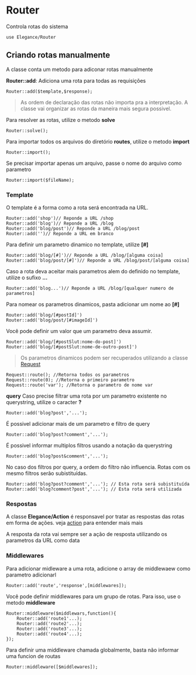 # Router

Controla rotas do sistema

    use Elegance/Router

## Criando rotas manualmente

A classe conta um metodo para adiconar rotas manualmente

**Router::add**: Adiciona uma rota para todas as requisições

    Router::add($template,$response);

> As ordem de declaração das rotas não importa pra a interpretação. A classe vai organizar as rotas da maneira mais segura possivel.

Para resolver as rotas, utilize o metodo **solve**

    Router::solve();

Para importar todos os arquivos do diretório **routes**, utilize o metodo **import**

    Router::import();

Se precisar importar apenas um arquivo, passe o nome do arquivo como parametro

    Router::import($fileName);

### Template

O template é a forma como a rota será encontrada na URL.

    Router::add('shop')// Reponde a URL /shop
    Router::add('blog')// Reponde a URL /blog
    Router::add('blog/post')// Reponde a URL /blog/post
    Router::add('')// Reponde a URL em branco

Para definir um parametro dinamico no template, utilize **[#]**

    Router::add('blog/[#]')// Reponde a URL /blog/[alguma coisa]
    Router::add('blog/post/[#]')// Reponde a URL /blog/post/[alguma coisa]

Caso a rota deva aceitar mais parametros alem do definido no template, utilize o sufixo **...**

    Router::add('blog...')// Reponde a URL /blog/[qualquer numero de parametros]

Para nomear os parametros dinamicos, pasta adicionar um nome ao **[#]**

    Router::add('blog/[#postId]')
    Router::add('blog/post/[#imageId]')

Você pode definir um valor que um parametro deva assumir.

    Router::add('blog/[#postSlut:nome-do-post]')
    Router::add('blog/[#postSlut:nome-de-outro-post]')

 > Os parametros dinamicos podem ser recuperados utilizando a classe [Request](https://github.com/php-elegance/server/blob/main/.doc/request.md)

    Request::route(); //Retorna todos os parametros
    Request::route(0); //Retorna o primeiro parametro
    Request::route('var'); //Retorna o parametro de nome var

**query**
Caso precise filtrar uma rota por um parametro existente no querystring, utilize o caracter **?**

    Router::add('blog?post','...');

É possivel adicionar mais de um parametro e filtro de query

    Router::add('blog?post?comment','...');

É possivel informar multiplos filtros usando a notação da querystring

    Router::add('blog?post&comment','...');

No caso dos filtros por query, a ordem do filtro não influencia. Rotas com os mesmo filtros serão subistituídas. 

    Router::add('blog?post?comment','...'); // Esta rota será subistituída
    Router::add('blog?comment?post','...'); // Esta rota será utilizada

### Respostas

A classe **Elegance/Action** é responsavel por tratar as respostas das rotas em forma de ações. veja [action](https://github.com/php-elegance/server/blob/main/.doc/action.md) para entender mais mais

A resposta da rota vai sempre ser a ação de resposta utilizando os parametros da URL como data

### Middlewares

Para adicionar midleware a uma rota, adicione o array de middlewaew como parametro adicionarl

    Router::add('route','response',[middlewares]);

Você pode definir middlewares para um grupo de rotas. Para isso, use o metodo **middleware**

    Router::middleware($middlewars,function(){
        Router::add('route1'...);
        Router::add('route2'...);
        Router::add('route3'...);
        Router::add('route4'...);
    });

Para definir uma middleware chamada globalmente, basta não informar uma funcion de routas

    Router::middleware([$middlewares]);

